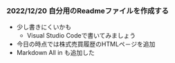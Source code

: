 ### 2022/12/20 自分用のReadmeファイルを作成する
- 少し書きにくいかも
	- Visual Studio Codeで書いてみましょう
- 今日の時点では株式売買履歴のHTMLペ－ジを追加
- Markdown All in も追加した

